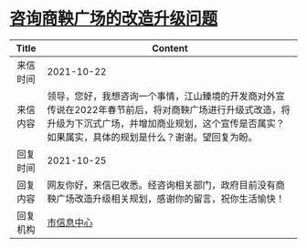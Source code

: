 # <a href="http://www.shangluo.gov.cn/zmhd/ldxxxx.jsp?urltype=leadermail.LeaderMailContentUrl&wbtreeid=1112&leadermailid=8085">咨询商鞅广场的改造升级问题</a>
|Title|Content|
|:---:|---|
|来信时间|2021-10-22|
|来信内容|领导，您好，我想咨询一个事情，江山臻境的开发商对外宣传说在2022年春节前后，将对商鞅广场进行升级式改造，将升级为下沉式广场，并增加商业规划，这个宣传是否属实？如果属实，具体的规划是什么？谢谢。望回复为盼。|
|回复时间|2021-10-25|
|回复内容|网友你好，来信已收悉。经咨询相关部门，政府目前没有商鞅广场改造升级相关规划，感谢你的留言，祝你生活愉快！|
|回复机构|<a href="../../categories/agencies/市信息中心.md">市信息中心</a>|
